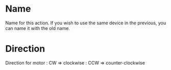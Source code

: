 <i class="icon-font"></i>Name
===================
Name for this action. If you wish to use the same device in the previous, you can name it with the old name.

<i class="icon-exchange"></i>Direction
===================
 Direction for motor
: CW => clockwise
: CCW => counter-clockwise
